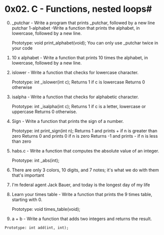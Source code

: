 # 0x02. C - Functions, nested loops#
0. _putchar  - Write a program that prints _putchar, followed by a new line
putchar
1-alphabet -Write a function that prints the alphabet, in lowercase, followed by a new line.

    Prototype: void print_alphabet(void);
    You can only use _putchar twice in your code
2. 10 x alphabet  - Write a function that prints 10 times the alphabet, in lowercase, followed by a new line.

3. islower - Write a function that checks for lowercase character.

    Prototype: int _islower(int c);
    Returns 1 if c is lowercase
    Returns 0 otherwise
4. isalpha - Write a function that checks for alphabetic character.

    Prototype: int _isalpha(int c);
    Returns 1 if c is a letter, lowercase or uppercase
    Returns 0 otherwise.
5. Sign - Write a function that prints the sign of a number.

    Prototype: int print_sign(int n);
    Returns 1 and prints + if n is greater than zero
    Returns 0 and prints 0 if n is zero
    Returns -1 and prints - if n is less than zero
6. habs.c - Write a function that computes the absolute value of an integer.

    Prototype: int _abs(int);
7. There are only 3 colors, 10 digits, and 7 notes; it's what we do with them that's important
8. I'm federal agent Jack Bauer, and today is the longest day of my life 
9. Learn your times table - Write a function that prints the 9 times table, starting with 0.

    Prototype: void times_table(void);
 10. a + b - Write a function that adds two integers and returns the result.

    Prototype: int add(int, int);

